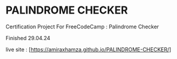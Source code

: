 # PALINDROME CHECKER
 Certification Project For FreeCodeCamp : Palindrome Checker

Finished 29.04.24

live site : [https://amiraxhamza.github.io/PALINDROME-CHECKER/]